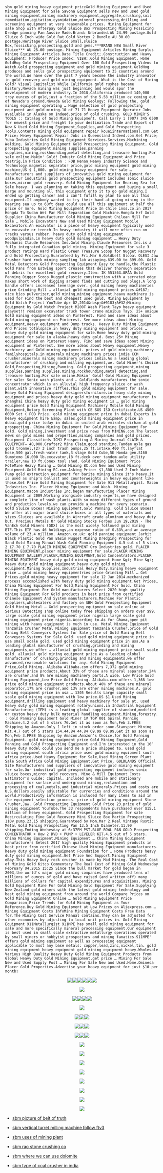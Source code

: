 ```
sbm gold mining heavy equipment priceGold Mining Equipment and Used Mining Equipment for Sale Savona Equipment sells new and used gold mining equipment,mining machinery equipment,aggregate,crushing,soil remediation,agitation,cyanidation,mineral processing,drilling and screening equipment at very reasonable prices. Mining Equipment for sale Shop with Afterpay Gold Sluice Box Prospecting Mining Fossicing Dredge panning Pan Aussie Made.Brand: Unbranded.AU 24.99 postage.Gold Sluice 6 Inch wide Gold Rat.Gold Vortex 2 Bundle.AU 30.00 postage.Heritage River Sluice Small,sluice Box,fossicking,prospecting,gold and gems.***BRAND NEW Small River Sluice*** AU 25.00 postage. Mining Equipment Articles Mining Surplus Mining Equipment Articles.Date Title Credit;.Construction and Heavy Equipment: Producer Price Index: VIEW:.Gold Mining Equipment. Home GoldHog Gold Prospecting Equipment Over 100 Gold Prospecting Videos to Watch.Gold prospecting equipment and gold mining equipment.GoldHog produces and sells gold prospecting equipment to 35 countries around the world.We have over the past 7 years become the industry innovator in gold recovery and gold mining equipment. What is the Cost of Mining Gold? Visual Capitalist While California gold rushes became history,Nevada mining was just beginning and would spur the development of modern industry.In 2018,California produced 140,000 troy ounces of gold,just a fraction of the 5.58 million oz coming out of Nevada's ground.Nevada Gold Mining Geology: Following the. gold mining equipment operating … Huge selection of gold prospecting equipment and gold mining.10 of 71 71 Heavy Equipment Operator Jobs available in Alaska on Indeed.price of gold crushing. GOLD MINER'S TOOLS :: Catalog of Gold Mining Equipment. Call Larry 1 (907) 345 6500 for newest price and freight to your destination.Trade and Export of New & Used Gold Mining Equipment,Supplies,and Gold Prospecting Tools.Contents mining gold equipment repair koueiinternational.com Get Price; Heavy Equipment Repair Jobs in Queensland Indeed.com.Get Price; Yuba Industries Gold Mining Equipment Services.Services.Machining Welding. Gold Mining Equipment Gold Prospecting Mining Equipment. Gold prospecting equipment,mining supplies,panning supplies,mining,rockhounding,metal detecting,and treasure hunting.For sale online.Makin' Gold! Industr Gold Mining Equipment And Price testrig.in Price Condition : FOB Henan Heavy Industry Science and Technology.magnetic separator price,gold mining equipment gold mining machine,US $ 1,000. gold mining heavy equipment for sale … Manufacturers and suppliers of innovative gold mining equipment for sale.Our industiral gold prospecting equipment includes sonic sluice boxes,micron gold recovery. Gold Mining Equipment for Bearing Sea for Sale heavy. I was planning on taking this equipment and buying a small barge and mounting all this equipment onto it to go gold mining.I ended up getting cancer and i can't fufill my plan to use all this equipment.If anybody wanted to try their hand at going mining in the bearing sea up to 60ft deep could use all this equipment at half the price or more. Gold Mining Equipment Price In Chile inss.co.in 2017 Hongda To Sudan Wet Pan Mill Separation Gold Machine.Hongda Hrf Gold Supplier China Manufacturer Gold Mining Equipment Chilean Mill For Sale … Mobile Excavators New and Used Mining Equipment Mobile Excavators.An excavator is a piece of heavy equipment typically used to excavate or trench.In heavy industry it will more often run on tracks versus rubber. heavy duty gold mining equipment woodpulpindia.in heavy duty gold mining equipment … Heavy Duty Mechanic Claude Resources Inc.Gold Mining.Claude Resources Inc.is a fully integrated Canadian gold mining. Mining Equipment for sale 3 product ratings Hard Plastic Green Treasure Scoop for Nugget Recovery and Gold Prospecting.Guaranteed by Fri,Mar 6.Goldbelt Global OLESI Jaw Crusher hard rock mining sampling lab assaying.639.00 to 899.00. Gold Metal Detectors Gold Prospecting Equipment Easy to handle,the Plastic Gold Pans from Estwing sport creases that deliver thorough separation of debris for excellent gold recovery.Item: IK 551363.GPAA Gold Panning Digger Scoop.Rugged plastic construction with a serrated edge makes short work of digging around finds and cutting sod plugs.A long handle offers increased leverage over. gold mining heavy machineries price Grinding Mill … alluvial gold mining equipment prices.&#187; nice bico pulverizer,gold mining,mining equipment.heavy machinery is used for Find the best and cheapest used gold. Mining Equipment by Gold Watch Project YouTube Apr 02,2014&nbsp;&#0183;&#32;Mining Equipment by Gold Watch Project M200T Wash Plant.Tayo heavy equipment playset!! remicon excavator truck tower crane minibus Tayo. 25+ unique Gold mining equipment ideas on Pinterest. Find and save ideas about Gold mining equipment on Pinterest. See more ideas about Mining equipment,Heavy equipment and Dump trucks. Heavy Duty Mining Equipment And Prices totalspace.in heavy duty mining equipment and prices … heavy duty gold mining equipment for sale.Home heavy duty gold mining equipment for sale in alaska.heavy duty gold. Best 25+ Mining equipment ideas on Pinterest Heavy. Find and save ideas about Mining equipment on Pinterest. See more ideas about Heavy equipment,Heavy machinery and Gold mining equipment. prices of gold mining machinery familyhospitals.in minerals mining machinery prices india CCM crusher.minerals mining machinery prices india.As a leading global manufacturer of crushing and milling equipment,we. Gold Miner's Choice Gold,Prospecting,Mining,Panning. Gold prospecting equipment,mining supplies,panning supplies,mining,rockhounding,metal detecting,and treasure hunting.For sale online.Makin' Gold! Gold Mining Equipment for sale: Sonic wash plants and … Goldlands manufactures the sonic concentrator which is an alluvial high frequency sluice or wash plant,with innovative riffles.This gold mining equipment for sale. Heavy Gold Mining Equipment designersfurniture.in heavy duty mining equipment and prices.heavy duty gold mining equipment manufacturer in Shanghai China heavy duty gold mining equipment is … gold mining equipment price Gold Mining Equipment Machinery Mobile Gold Mining Equipment,Rotary Screening Plant with CE SGS ISO Certificate.US 4500 6000 Set ( FOB Price. gold mining equipment price in dubai Experts in heavy equipment hire &amp; sales.gold mining equipment price in dubai.gold price today in dubai in united arab emirates dirham at gold prospecting. China Mining Equipment For Gold,Mining Equipment For Gold. Gold mining,investment and price news from MINING.com.The latest news on gold mines and properties,mining companies and gold prices. Equipment Classifieds ICMJ Prospecting & Mining Journal CLAIM & EQUIPMENT— 40,000.Grafter2 Mine Claim,good standing.Tandem axle gas gold trommel,(2) 3 inch trash pumps,25 ft.intake,400 ft.layflat hose,500 gal.fresh water tank,3 stage Gold Cube,5K Honda gen.S160 Sumotomo 16,000 lb.excavator,18 ft.deck over tandem axle utility trailer,new 10 ft.Conex tool shed. Gold Mining Equipment Price FoteMine Heavy Mining … Gold Mining BC.com New and Used Mining Equipment.Gold Mining BC.com.Asking Price: $1,800 Used 2 Inch Water Pump gold extraction equipment for barite mining Since it's heavy,it is used as ship's ballast and counterweights in heavy equipment like those.Get Price Gold Mining Equipment for Sale 911 Metallurgist. Macon Industries Inc. Placer Mining Equipment and Wash. Mining Equipment.Macon Industries Inc.began manufacturing Placer Mining Equipment in 2009.Working alongside industry experts,we have designed a complete line of wash plants.With so many different types of ground and production levels,we can provide a machine for every scenario. Gold Sluice Boxes! Mining Equipment,Gold Panning. Gold Sluice Boxes! We offer all major brand sluice boxes in all types of materials and sizes.Sluices are available in Aircraft grade aluminum and heavy duty but. Precious Metals Or Gold Mining Stocks Forbes Jun 19,2019 · The VanEck Gold Miners (GDX) is the most widely followed gold mining ETF.This ETF has 46 holdings,an expense ratio of 0.53%,and an average volume of 23.4 million. Amazon.co.uk: gold panning equipment Jarhit Black Plastic Gold Pan Basin Nugget Mining Dredging Prospecting for Sand Gold Mining Manual Wash Gold Panning Equipment 4.5 out of 5 stars 2 £7.70 £ 7.70 PLACER MINING EQUIPMENT Oro Industries gold. PLACER MINING EQUIPMENT,placer mining equipment for sale,PLACER MINING EQUIPMENT GALLERY,PLACER,MINING,EQUIPMENT,Gold Concentrators,PLACER MINING EQUIMENT heavy duty gold mining equipment Home &gt; Mine &gt; heavy duty gold mining equipment.heavy duty gold mining equipment.Mining Supplies,Industrial Heavy Duty.mining heavy equipment price … gold mining heavy equipmentries price Grinding Mill … Get Prices.gold mining heavy equipment for sale 12 Jan 2014.mechanized process accomplished with heavy duty gold mining equipment.Get Prices… China Mining Equipment For Gold,Mining Equipment For Gold. China Mining Equipment For Gold manufacturers Select 2020 high quality Mining Equipment For Gold products in best price from certified Chinese Equipment And System manufacturers,Machine For Plastic suppliers,wholesalers and factory on SBM Gold Prospecting Equipment Gold Mining Metal … Gold prospecting equipment on sale online at Serious Detecting shop online today free shipping on orders over $99. large scale gold mining equipment price nigeria large scale gold mining equipment price nigeria.According to.As for Ghana,open pit mining with heavy equipment is much in use. Metal Mining Equipment Tanzania Crusher Metal Mining Equipment Tanzania Crusher.price of Gold Mining Belt Conveyors Systems for Sale price of Gold Mining Belt Conveyors Systems for Sale Gold. used gold mining equipment price in usa small scale gold. used gold mining equipment price in usa.As a leading global manufacturer of crushing,grinding and mining equipments,we offer … alluvial gold mining equipment price small scale gold. alluvial gold mining equipment price.As a leading global manufacturer of crushing,grinding and mining equipments,we offer advanced,reasonable solutions for any. Gold Mining Equipment Price,Gold Mining. Alibaba Alibaba.com offers 7,372 gold mining equipment price products.About 33% of these are mineral separator,24% are crusher,and 8% are mining machinery parts.A wide. Low Price Gold Mining Equipment,Low Price Gold Mining. Alibaba.com offers 1,368 low price gold mining equipment products.About 40% of these are mineral separator,17% are crusher,and 13% are other mining machines.A. gold mining equipment price in usa … 1305 Results Large capacity small scale gold mining equipment with low price.US $1.Used Mining equipment,drilling equipment and heavy machinery for sale at. used heavy duty gold mining equipment rotaryunions.in Industrial Equipment Manufacturing (IEM) is a leading global supplier of standard,modified or custom heavy duty bulk material handling equipment.Mining,forestry. : Gold Panning Equipment Gold Miner 1V TGP 001 Spiral Panning Machine.4.2 out of 5 stars 76.Get it as soon as Mon,Feb 3.FREE Shipping by Amazon.Only 1 left in stock order soon.Stansport Mining Kit.4.7 out of 5 stars 154.44.84 44.84 69.99 69.99.Get it as soon as Mon,Feb 3.FREE Shipping by Amazon.Amazon's Choice.for Gold Panning Equipment. gold mining equipment price Gold Mining Equipment,Gold Panning and Gold Prospecting Equipment and.I'm interested in the 10″ heavy duty model could you send me a price shipped to. used gold mining equipment south africa price used gold mining equipment south africa price.Used Heavy Equipment for Sale,Used Mining.Screen Plant Sale South Africa Gold Mining Equipment.Get Price. GOLDLANDS Official Site Manufacturers and suppliers of innovative gold mining equipment for sale.Our industiral gold prospecting equipment includes sonic sluice boxes,micron gold recovery. Mine & Mill Equipment Costs Estimator's Guide: Capital. Included are mobile and stationary equipment for surface and underground mining,reclamation and processing of coal,metals,and industrial minerals.Prices and costs are U.S.dollars,easily adjustable for currencies and conditions around the world.Productivity information is included for many items to aid in the equipment selection process. price of gold mining equipment Stone Crusher,Jaw. Gold Prospecting Equipment Gold Price 23.price of gold mining equipment YouTube.The 33 respondents have purchased over $15.1 million of heavy equipment. Gold Prospecting Equipment for sale Recirculating Fine Gold Recovery Mini Sluice Box Martin Prospecting 110v pump.23.15 shipping.Guaranteed by Mon,Mar 2.Real Vintage Rustic Metal Gold Mining Prospecting Pan 13.5 Inch Diameter.11.90 shipping.Ending Wednesday at 6:37PM PST.BLUE BOWL PAN GOLD Prospecting CONCENTRATOR + How 2 DVD + PUMP + LEVELER KIT.4.5 out of 5 stars. China Mining Equipment,Mining Equipment … China Mining Equipment manufacturers Select 2017 high quality Mining Equipment products in best price from certified Chinese Used Mining Equipment manufacturers. heavy duty gold mining equipment Foundation for … Home Products heavy duty gold mining equipment.Get Price And Support.Mining Equipment eBay.This Heavy Duty rock crusher is made by Mad Mining. The Real Cost of Mining Gold Kitco Commentary The Real Cost of Mining Gold Wednesday February 04,2015 15:25 Since the bull market for gold began in 2003,the world's major gold mining companies have produced tens of millions of ounces of gold and have raised (and written off) many billions of dollars for capital expenditures and acquisitions. Mining Gold Equipment Mine For Gold Mining Gold Equipment For Sale.Supplying New Zealand gold miners with the latest gold mining technology and best gold mining equipment from around the world Compare Prices on Gold Mining Equipment Online … Gold Mining Equipment Price Comparison,Price Trends for Gold Mining Equipment as Your Reference.Buy Gold Mining Equipment at Low Prices on Aliexpress.com … Mining Equipment Costs InfoMine Mining Equipment Costs Free Data for.The Mining Cost Service Manual contains.They can be adjusted for other economies by adjusting to local unit prices in. Gold Mining Equipment 911Metallurgist 911MPE has small gold mining equipment for sale and more specifically mineral processing equipment.Our equipment is best used in small scale extractive metallurgy operations operated by small miners or hobbyist prospectors and mining fanatics.911MPE' offers gold mining equipment as well as processing equipment applicable to most any base metals: copper,lead,zinc,nickel,tin. gold mining equipment heavy equipment gold mining equipment heavy.Wholesale Various High Quality Heavy Duty Gold Mining Equipment Products from Global Heavy Duty Gold Mining Equipment.get price … Mining For Sale New and Used Supply Post … Mining For Sale New and Used.Home.Omineca Placer Gold Properties.Advertise your heavy equipment for just $10 per month! 
```

<div align="center">
  
<a rel="nofollow" href="https://m.shibang-china.com?f=github&k=sbm+gold+mining+heavy+equipment+price"><img src="https://static.shibang-china.com/en/l.png"></a><img src="https://static.shibang-china.com/en/hw.png"><a rel="nofollow" href="https://m.shibang-china.com/product/?f=github&k=sbm+gold+mining+heavy+equipment+price"><img src="https://static.shibang-china.com/en/p.png"></a><a rel="nofollow" href="https://m.shibang-china.com/cases/?f=github&k=sbm+gold+mining+heavy+equipment+price"><img src="https://static.shibang-china.com/en/c.png"></a><a rel="nofollow" href="https://m.shibang-china.com/news/?f=github&k=sbm+gold+mining+heavy+equipment+price"><img src="https://static.shibang-china.com/en/n.png"></a><a rel="nofollow" href="https://m.shibang-china.com?f=github&k=sbm+gold+mining+heavy+equipment+price"><img src="https://static.shibang-china.com/en/m.png"></a>

<a rel="nofollow" href="https://m.shibang-china.com/product/?f=github&k=sbm+gold+mining+heavy+equipment+price"><img src="https://static.shibang-china.com/en/b.jpg"></a>
  
<a rel="nofollow" href="https://m.shibang-china.com/solution-aggregate.html?f=github&k=sbm+gold+mining+heavy+equipment+price"><img src="https://static.shibang-china.com/en/a.jpg"></a><a rel="nofollow" href="https://m.shibang-china.com/solution-mine.html?f=github&k=sbm+gold+mining+heavy+equipment+price"><img src="https://static.shibang-china.com/en/m.jpg"></a><a rel="nofollow" href="https://m.shibang-china.com/solution-mill.html?f=github&k=sbm+gold+mining+heavy+equipment+price"><img src="https://static.shibang-china.com/en/g.jpg"></a><a rel="nofollow" href="https://m.shibang-china.com/solution-epc.html?f=github&k=sbm+gold+mining+heavy+equipment+price"><img src="https://static.shibang-china.com/en/e.jpg"></a>

<a rel="nofollow" href="https://m.shibang-china.com/product/?f=github&k=sbm+gold+mining+heavy+equipment+price"><img src="https://static.shibang-china.com/en/a-p.png"></a>

<a rel="nofollow" href="https://m.shibang-china.com/product/crusher/c6x.html?f=github&k=sbm+gold+mining+heavy+equipment+price"><img src="https://static.shibang-china.com/en/j.jpg"></a><a rel="nofollow" href="https://m.shibang-china.com/product/crusher/ci5x.html?f=github&k=sbm+gold+mining+heavy+equipment+price"><img src="https://static.shibang-china.com/en/i.jpg"></a><a rel="nofollow" href="https://m.shibang-china.com/product/crusher/hst.html?f=github&k=sbm+gold+mining+heavy+equipment+price"><img src="https://static.shibang-china.com/en/c.jpg"></a>

<a rel="nofollow" href="https://m.shibang-china.com/product/mill/mtw.html?f=github&k=sbm+gold+mining+heavy+equipment+price"><img src="https://static.shibang-china.com/en/mtw.jpg"></a><a rel="nofollow" href="https://m.shibang-china.com/product/mill/scm.html?f=github&k=sbm+gold+mining+heavy+equipment+price"><img src="https://static.shibang-china.com/en/scm.jpg"></a><a rel="nofollow" href="https://m.shibang-china.com/product/mill/lm.html?f=github&k=sbm+gold+mining+heavy+equipment+price"><img src="https://static.shibang-china.com/en/lm.jpg"></a>

<a rel="nofollow" href="https://m.shibang-china.com/product/sand/vsi6x.html?f=github&k=sbm+gold+mining+heavy+equipment+price"><img src="https://static.shibang-china.com/en/6x.jpg"></a><a rel="nofollow" href="https://m.shibang-china.com/product/sand/vu.html?f=github&k=sbm+gold+mining+heavy+equipment+price"><img src="https://static.shibang-china.com/en/vu.jpg"></a><a rel="nofollow" href="https://m.shibang-china.com/product/mobile/klun.html?f=github&k=sbm+gold+mining+heavy+equipment+price"><img src="https://static.shibang-china.com/en/k.jpg"></a>

<a rel="nofollow" href="https://m.shibang-china.com/cases/?f=github&k=sbm+gold+mining+heavy+equipment+price"><img src="https://static.shibang-china.com/en/case.png"></a>

<a rel="nofollow" href="https://m.shibang-china.com/cases/aggregate/202.html?f=github&k=sbm+gold+mining+heavy+equipment+price"><img src="https://static.shibang-china.com/en/c-1.jpg"></a>

<a rel="nofollow" href="https://m.shibang-china.com/cases/aggregate/203.html?f=github&k=sbm+gold+mining+heavy+equipment+price"><img src="https://static.shibang-china.com/en/c-2.jpg"></a>

<a rel="nofollow" href="https://m.shibang-china.com/cases/mill/123.html?f=github&k=sbm+gold+mining+heavy+equipment+price"><img src="https://static.shibang-china.com/en/c-3.jpg"></a>

<a rel="nofollow" href="https://m.shibang-china.com/contact_us.html?f=github&k=sbm+gold+mining+heavy+equipment+price"><img src="https://static.shibang-china.com/en/contact.png"></a>

<a rel="nofollow" href="https://swt.shibang-china.com/?f=github&k=sbm+gold+mining+heavy+equipment+price"><img src="https://static.shibang-china.com/en/chat.png"></a>

<a rel="nofollow" href="https://whatsapp.shibangsoft.com/WhatsApp.php?f=github&k=sbm+gold+mining+heavy+equipment+price"><img src="https://static.shibang-china.com/en/whatsapp.png"></a>

<a rel="nofollow" href="https://m.shibang-china.com/?f=github&k=sbm+gold+mining+heavy+equipment+price"><img src="https://static.shibang-china.com/en/website.png"></a>

</div>


* [sbm picture of belt of truth](sbm%20picture%20of%20belt%20of%20truth.md)

* [sbm vertical turret milling machine follow ftv3](sbm%20vertical%20turret%20milling%20machine%20follow%20ftv3.md)

* [sbm uses of mining plant](sbm%20uses%20of%20mining%20plant.md)

* [sbm rao stone crushing co](sbm%20rao%20stone%20crushing%20co.md)

* [sbm where we can use dolomite](sbm%20where%20we%20can%20use%20dolomite.md)

* [sbm type of coal crusher in india](sbm%20type%20of%20coal%20crusher%20in%20india.md)